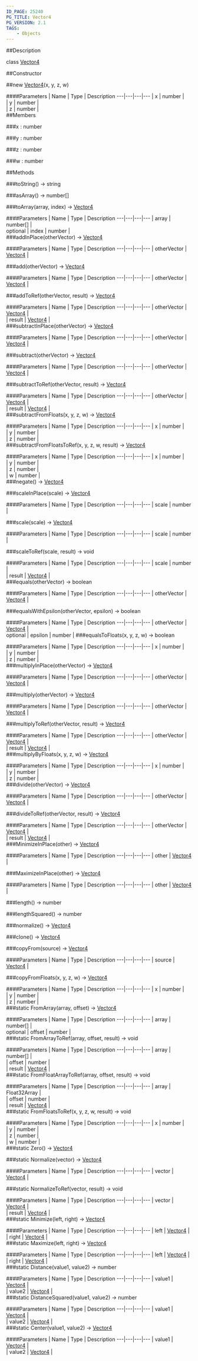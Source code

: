 ```yaml
---
ID_PAGE: 25240
PG_TITLE: Vector4
PG_VERSION: 2.1
TAGS:
    - Objects
---
```

##Description

class [Vector4](/classes/2.2/Vector4)



##Constructor

##new [Vector4](/classes/2.2/Vector4)(x, y, z, w)



####Parameters
 | Name | Type | Description
---|---|---|---
 | x | number |  
 | y | number |  
 | z | number |  
##Members

###x : number



###y : number



###z : number



###w : number



##Methods

###toString() &rarr; string


###asArray() &rarr; number[]


###toArray(array, index) &rarr; [Vector4](/classes/2.2/Vector4)



####Parameters
 | Name | Type | Description
---|---|---|---
 | array | number[] |  
optional | index | number |  
###addInPlace(otherVector) &rarr; [Vector4](/classes/2.2/Vector4)



####Parameters
 | Name | Type | Description
---|---|---|---
 | otherVector | [Vector4](/classes/2.2/Vector4) |  

###add(otherVector) &rarr; [Vector4](/classes/2.2/Vector4)



####Parameters
 | Name | Type | Description
---|---|---|---
 | otherVector | [Vector4](/classes/2.2/Vector4) |  

###addToRef(otherVector, result) &rarr; [Vector4](/classes/2.2/Vector4)



####Parameters
 | Name | Type | Description
---|---|---|---
 | otherVector | [Vector4](/classes/2.2/Vector4) |  
 | result | [Vector4](/classes/2.2/Vector4) |  
###subtractInPlace(otherVector) &rarr; [Vector4](/classes/2.2/Vector4)



####Parameters
 | Name | Type | Description
---|---|---|---
 | otherVector | [Vector4](/classes/2.2/Vector4) |  

###subtract(otherVector) &rarr; [Vector4](/classes/2.2/Vector4)



####Parameters
 | Name | Type | Description
---|---|---|---
 | otherVector | [Vector4](/classes/2.2/Vector4) |  

###subtractToRef(otherVector, result) &rarr; [Vector4](/classes/2.2/Vector4)



####Parameters
 | Name | Type | Description
---|---|---|---
 | otherVector | [Vector4](/classes/2.2/Vector4) |  
 | result | [Vector4](/classes/2.2/Vector4) |  
###subtractFromFloats(x, y, z, w) &rarr; [Vector4](/classes/2.2/Vector4)



####Parameters
 | Name | Type | Description
---|---|---|---
 | x | number |  
 | y | number |  
 | z | number |  
###subtractFromFloatsToRef(x, y, z, w, result) &rarr; [Vector4](/classes/2.2/Vector4)



####Parameters
 | Name | Type | Description
---|---|---|---
 | x | number |  
 | y | number |  
 | z | number |  
 | w | number |  
###negate() &rarr; [Vector4](/classes/2.2/Vector4)


###scaleInPlace(scale) &rarr; [Vector4](/classes/2.2/Vector4)



####Parameters
 | Name | Type | Description
---|---|---|---
 | scale | number |  

###scale(scale) &rarr; [Vector4](/classes/2.2/Vector4)



####Parameters
 | Name | Type | Description
---|---|---|---
 | scale | number |  

###scaleToRef(scale, result) &rarr; void



####Parameters
 | Name | Type | Description
---|---|---|---
 | scale | number |  
 | result | [Vector4](/classes/2.2/Vector4) |  
###equals(otherVector) &rarr; boolean



####Parameters
 | Name | Type | Description
---|---|---|---
 | otherVector | [Vector4](/classes/2.2/Vector4) |  

###equalsWithEpsilon(otherVector, epsilon) &rarr; boolean



####Parameters
 | Name | Type | Description
---|---|---|---
 | otherVector | [Vector4](/classes/2.2/Vector4) |  
optional | epsilon | number | 
###equalsToFloats(x, y, z, w) &rarr; boolean



####Parameters
 | Name | Type | Description
---|---|---|---
 | x | number |  
 | y | number |  
 | z | number |  
###multiplyInPlace(otherVector) &rarr; [Vector4](/classes/2.2/Vector4)



####Parameters
 | Name | Type | Description
---|---|---|---
 | otherVector | [Vector4](/classes/2.2/Vector4) |  

###multiply(otherVector) &rarr; [Vector4](/classes/2.2/Vector4)



####Parameters
 | Name | Type | Description
---|---|---|---
 | otherVector | [Vector4](/classes/2.2/Vector4) |  

###multiplyToRef(otherVector, result) &rarr; [Vector4](/classes/2.2/Vector4)



####Parameters
 | Name | Type | Description
---|---|---|---
 | otherVector | [Vector4](/classes/2.2/Vector4) |  
 | result | [Vector4](/classes/2.2/Vector4) |  
###multiplyByFloats(x, y, z, w) &rarr; [Vector4](/classes/2.2/Vector4)



####Parameters
 | Name | Type | Description
---|---|---|---
 | x | number |  
 | y | number |  
 | z | number |  
###divide(otherVector) &rarr; [Vector4](/classes/2.2/Vector4)



####Parameters
 | Name | Type | Description
---|---|---|---
 | otherVector | [Vector4](/classes/2.2/Vector4) |  

###divideToRef(otherVector, result) &rarr; [Vector4](/classes/2.2/Vector4)



####Parameters
 | Name | Type | Description
---|---|---|---
 | otherVector | [Vector4](/classes/2.2/Vector4) |  
 | result | [Vector4](/classes/2.2/Vector4) |  
###MinimizeInPlace(other) &rarr; [Vector4](/classes/2.2/Vector4)



####Parameters
 | Name | Type | Description
---|---|---|---
 | other | [Vector4](/classes/2.2/Vector4) |  

###MaximizeInPlace(other) &rarr; [Vector4](/classes/2.2/Vector4)



####Parameters
 | Name | Type | Description
---|---|---|---
 | other | [Vector4](/classes/2.2/Vector4) |  

###length() &rarr; number


###lengthSquared() &rarr; number


###normalize() &rarr; [Vector4](/classes/2.2/Vector4)


###clone() &rarr; [Vector4](/classes/2.2/Vector4)


###copyFrom(source) &rarr; [Vector4](/classes/2.2/Vector4)



####Parameters
 | Name | Type | Description
---|---|---|---
 | source | [Vector4](/classes/2.2/Vector4) |  

###copyFromFloats(x, y, z, w) &rarr; [Vector4](/classes/2.2/Vector4)



####Parameters
 | Name | Type | Description
---|---|---|---
 | x | number |  
 | y | number |  
 | z | number |  
###static FromArray(array, offset) &rarr; [Vector4](/classes/2.2/Vector4)



####Parameters
 | Name | Type | Description
---|---|---|---
 | array | number[] |  
optional | offset | number |  
###static FromArrayToRef(array, offset, result) &rarr; void



####Parameters
 | Name | Type | Description
---|---|---|---
 | array | number[] |  
 | offset | number |  
 | result | [Vector4](/classes/2.2/Vector4) |  
###static FromFloatArrayToRef(array, offset, result) &rarr; void



####Parameters
 | Name | Type | Description
---|---|---|---
 | array | Float32Array |  
 | offset | number |  
 | result | [Vector4](/classes/2.2/Vector4) |  
###static FromFloatsToRef(x, y, z, w, result) &rarr; void



####Parameters
 | Name | Type | Description
---|---|---|---
 | x | number |  
 | y | number |  
 | z | number |  
 | w | number |  
###static Zero() &rarr; [Vector4](/classes/2.2/Vector4)


###static Normalize(vector) &rarr; [Vector4](/classes/2.2/Vector4)



####Parameters
 | Name | Type | Description
---|---|---|---
 | vector | [Vector4](/classes/2.2/Vector4) |  

###static NormalizeToRef(vector, result) &rarr; void



####Parameters
 | Name | Type | Description
---|---|---|---
 | vector | [Vector4](/classes/2.2/Vector4) |  
 | result | [Vector4](/classes/2.2/Vector4) |  
###static Minimize(left, right) &rarr; [Vector4](/classes/2.2/Vector4)



####Parameters
 | Name | Type | Description
---|---|---|---
 | left | [Vector4](/classes/2.2/Vector4) |  
 | right | [Vector4](/classes/2.2/Vector4) |  
###static Maximize(left, right) &rarr; [Vector4](/classes/2.2/Vector4)



####Parameters
 | Name | Type | Description
---|---|---|---
 | left | [Vector4](/classes/2.2/Vector4) |  
 | right | [Vector4](/classes/2.2/Vector4) |  
###static Distance(value1, value2) &rarr; number



####Parameters
 | Name | Type | Description
---|---|---|---
 | value1 | [Vector4](/classes/2.2/Vector4) |  
 | value2 | [Vector4](/classes/2.2/Vector4) |  
###static DistanceSquared(value1, value2) &rarr; number



####Parameters
 | Name | Type | Description
---|---|---|---
 | value1 | [Vector4](/classes/2.2/Vector4) |  
 | value2 | [Vector4](/classes/2.2/Vector4) |  
###static Center(value1, value2) &rarr; [Vector4](/classes/2.2/Vector4)



####Parameters
 | Name | Type | Description
---|---|---|---
 | value1 | [Vector4](/classes/2.2/Vector4) |  
 | value2 | [Vector4](/classes/2.2/Vector4) |  

